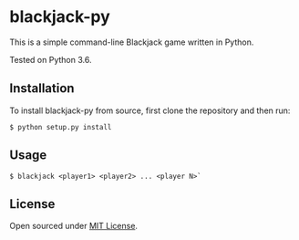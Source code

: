 # blackjack-py
This is a simple command-line Blackjack game written in Python.  

Tested on Python 3.6.

## Installation
To install blackjack-py from source, first clone the repository and then run:
```
$ python setup.py install
```

## Usage
```
$ blackjack <player1> <player2> ... <player N>`
```

## License
Open sourced under [MIT License](LICENSE).
